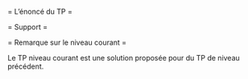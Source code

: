 = L’énoncé du TP =

= Support =



= Remarque sur le niveau courant = 

Le TP niveau courant est une solution proposée pour du TP de niveau précédent.